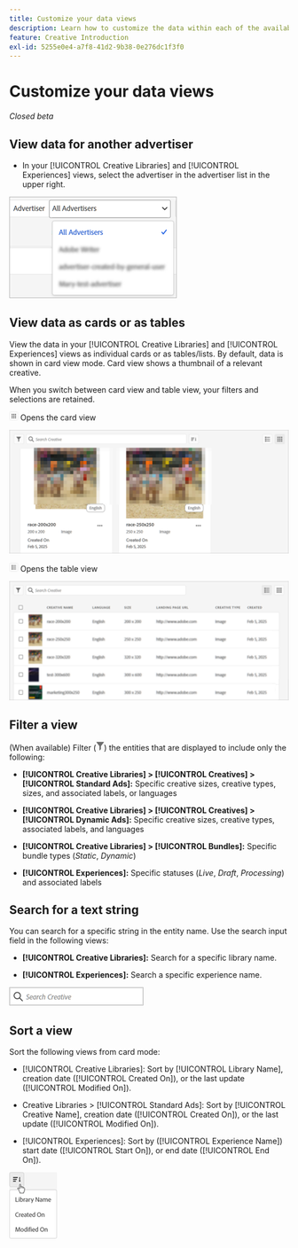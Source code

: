 ```yaml
---
title: Customize your data views
description: Learn how to customize the data within each of the available views.
feature: Creative Introduction
exl-id: 5255e0e4-a7f8-41d2-9b38-0e276dc1f3f0
---
```

# Customize your data views

*Closed beta*

## View data for another advertiser

* In your [!UICONTROL Creative Libraries] and [!UICONTROL Experiences] views, select the advertiser in the advertiser list in the upper right.

![Example of an advertiser list](/help/creative/assets/advertiser.png "Example of an advertiser list")

## View data as cards or as tables

View the data in your [!UICONTROL Creative Libraries] and [!UICONTROL Experiences] views as individual cards or as tables/lists. By default, data is shown in card view mode. Card view shows a thumbnail of a relevant creative.

When you switch between card view and table view, your filters and selections are retained.

![Card view](/help/creative/assets/card-view-button.png "Card view") Opens the card view

![Example of a card view](/help/creative/assets/card-view-example.png "Example of a card view")

![Table/list view](/help/creative/assets/table-view-button.png "Table view") Opens the table view

![Example of a table view](/help/creative/assets/table-view-example.png "Example of a table view")

<!-- not implemented as of 11-26:
In card view, you can increase or decrease the size of the cards.

In either view, you can:

Include all creative variations in the view. [Experiences view?]

Refresh the pane to see any changes that other users have made.
-->

## Filter a view

(When available) Filter (![Filter button](/help/creative/assets/filter.png "Filter button")) the entities that are displayed to include only the following:

* **[!UICONTROL Creative Libraries] > [!UICONTROL Creatives] > [!UICONTROL Standard Ads]:** Specific creative sizes, creative types, sizes, and associated labels, or languages

* **[!UICONTROL Creative Libraries] > [!UICONTROL Creatives] > [!UICONTROL Dynamic Ads]:** Specific creative sizes, creative types, associated labels, and languages

* **[!UICONTROL Creative Libraries] > [!UICONTROL Bundles]:** Specific bundle types (*Static*, *Dynamic*)

* **[!UICONTROL Experiences]:** Specific statuses (*Live*, *Draft*, *Processing*) and associated labels

<!-- Only available to non-admin users in Phase 1

* **[!UICONTROL Feeds] > [!UICONTROL Catalog]:** Specific library [??? different than the statuses for the Template tab, which I'd expect to show something different anyway] statuses (*Active*, *Inactive*, *Deleted*)

* **[!UICONTROL Feeds] > [!UICONTROL Job Status]:** Specific statuses (*Created*, *Queued*, *Running*, *Finished*)

* **[!UICONTROL Feeds] > [!UICONTROL Template]:** Specific library [???] statuses (*Active*, *Archived*)

* **[!UICONTROL Ad Templates]:** Specific creative sizes and template types (*Static*, *Dynamic*)

-->

## Search for a text string

You can search for a specific string in the entity name. Use the search input field in the following views:

* **[!UICONTROL Creative Libraries]:** Search for a specific library name.

* **[!UICONTROL Experiences]:** Search a specific experience name.

![Example search input field](/help/creative/assets/search-field.png "Example search input field")

## Sort a view

Sort the following views from card mode:

* [!UICONTROL Creative Libraries]: Sort by [!UICONTROL Library Name], creation date ([!UICONTROL Created On]), or the last update ([!UICONTROL Modified On]).

* Creative Libraries > [!UICONTROL Standard Ads]: Sort by [!UICONTROL Creative Name], creation date ([!UICONTROL Created On]), or the last update ([!UICONTROL Modified On]).

* [!UICONTROL Experiences]: Sort by ([!UICONTROL Experience Name]) start date ([!UICONTROL Start On]), or end date ([!UICONTROL End On]).

![Example of sort options](/help/creative/assets/sort.png "Example of sort options")
